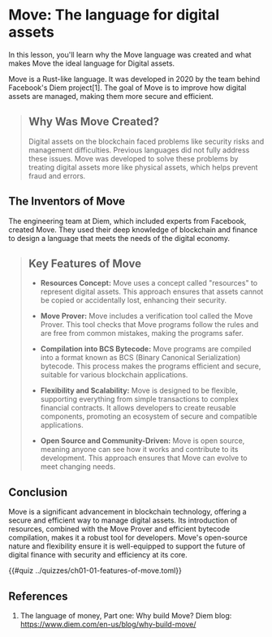 # Move: The language for digital assets

In this lesson, you'll learn why the Move language was created and what makes Move the ideal language for Digital assets.

Move is a Rust-like language. It was developed in 2020 by the team behind Facebook's Diem project[1]. The goal of Move is to improve how digital assets are managed, making them more secure and efficient.

> ## Why Was Move Created?
>
>Digital assets on the blockchain faced problems like security risks and management difficulties. Previous languages did not fully address these issues. Move was developed to solve these problems by treating digital assets more like physical assets, which helps prevent fraud and errors.
>

## The Inventors of Move

The engineering team at Diem, which included experts from Facebook, created Move. They used their deep knowledge of blockchain and finance to design a language that meets the needs of the digital economy.

> ## Key Features of Move
>
>- **Resources Concept:** Move uses a concept called "resources" to represent digital assets. This approach ensures that assets cannot be copied or accidentally lost, enhancing their security.
>
>- **Move Prover:** Move includes a verification tool called the Move Prover. This tool checks that Move programs follow the rules and are free from common mistakes, making the programs safer.
>
>- **Compilation into BCS Bytecode:** Move programs are compiled into a format known as BCS (Binary Canonical Serialization) bytecode. This process makes the programs efficient and secure, suitable for various blockchain applications.
>
>- **Flexibility and Scalability:** Move is designed to be flexible, supporting everything from simple transactions to complex financial contracts. It allows developers to create reusable components, promoting an ecosystem of secure and compatible applications.
>
>- **Open Source and Community-Driven:** Move is open source, meaning anyone can see how it works and contribute to its development. This approach ensures that Move can evolve to meet changing needs.
>
## Conclusion

Move is a significant advancement in blockchain technology, offering a secure and efficient way to manage digital assets. Its introduction of resources, combined with the Move Prover and efficient bytecode compilation, makes it a robust tool for developers. Move's open-source nature and flexibility ensure it is well-equipped to support the future of digital finance with security and efficiency at its core.

{{#quiz ../quizzes/ch01-01-features-of-move.toml}}

## References

1. The language of money, Part one: Why build Move? Diem blog: https://www.diem.com/en-us/blog/why-build-move/